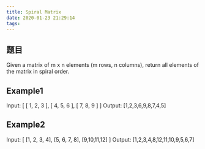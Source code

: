```yaml
---
title: Spiral Matrix
date: 2020-01-23 21:29:14
tags:
---
```


## 题目
Given a matrix of m x n elements (m rows, n columns), return all elements of the matrix in spiral order.

## Example1
Input:
[
 [ 1, 2, 3 ],
 [ 4, 5, 6 ],
 [ 7, 8, 9 ]
]
Output: [1,2,3,6,9,8,7,4,5]

## Example2
Input:
[
  [1, 2, 3, 4],
  [5, 6, 7, 8],
  [9,10,11,12]
]
Output: [1,2,3,4,8,12,11,10,9,5,6,7]

